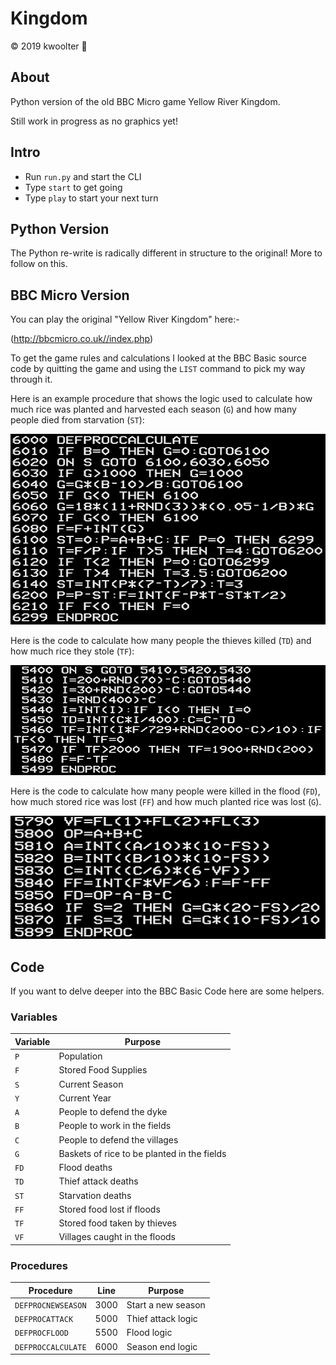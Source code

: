 # Kingdom
:copyright: 2019 kwoolter :monkey:

## About

Python version of the old BBC Micro game Yellow River Kingdom.

Still work in progress as no graphics yet!

## Intro
* Run `run.py` and start the CLI
* Type `start` to get going
* Type `play` to start your next turn


## Python Version

The Python re-write is radically different in structure to the original!  More to follow on this.


## BBC Micro Version

You can play the original "Yellow River Kingdom" here:-

(http://bbcmicro.co.uk//index.php)

To get the game rules and calculations I looked at the BBC Basic source code by quitting the game and using the `LIST` 
command to pick my way through it.

Here is an example procedure that shows the logic used to calculate how much rice was planted and harvested each season (`G`) 
and how many people died from starvation (`ST`):

<img src="https://github.com/kwoolter/Kingdom/blob/master/BBC%20Basic/SourceCode1.PNG" alt="code1">


Here is the code to calculate how many people the thieves killed (`TD`) and how much rice they stole (`TF`):

<img src="https://github.com/kwoolter/Kingdom/blob/master/BBC%20Basic/SourceCode2.PNG" alt="code2">

Here is the code to calculate how many people were killed in the flood (`FD`), how much stored rice was lost (`FF`) 
and how much planted rice was lost (`G`).

<img src="https://github.com/kwoolter/Kingdom/blob/master/BBC%20Basic/SourceCode3.PNG" alt="code2">

## Code
If you want to delve deeper into the BBC Basic Code here are some helpers.

### Variables

Variable | Purpose
--- | ------------------
`P` | Population
`F` | Stored Food Supplies
`S` | Current Season
`Y` | Current Year
`A`| People to defend the dyke
`B`| People to work in the fields
`C`| People to defend the villages
`G`|Baskets of rice to be planted in the fields
`FD`|Flood deaths
`TD`|Thief attack deaths
`ST`|Starvation deaths
`FF`|Stored food lost if floods
`TF`|Stored food taken by thieves
`VF`|Villages caught in the floods

### Procedures

Procedure | Line | Purpose
---|----|----------------------
`DEFPROCNEWSEASON`|3000|Start a new season
`DEFPROCATTACK`|5000|Thief attack logic
`DEFPROCFLOOD`|5500|Flood logic
`DEFPROCCALCULATE`|6000|Season end logic

